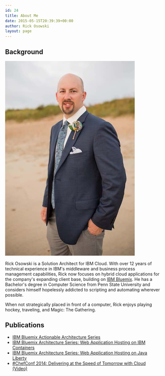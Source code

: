 ```yaml
---
id: 24
title: About Me
date: 2015-05-15T20:39:39+00:00
author: Rick Osowski
layout: page
---
```

## Background

![Rick Osowski](/img/osowski-headshot-compressed.jpg)

Rick Osowski is a Solution Architect for IBM Cloud. With over 12 years of technical experience in IBM's middleware and business process management capabilities, Rick now focuses on hybrid cloud applications for the company's expanding client base, building on [IBM Bluemix](https://console.ng.bluemix.net/). He has a Bachelor's degree in Computer Science from Penn State University and considers himself hopelessly addicted to scripting and automating wherever possible.

When not strategically placed in front of a computer, Rick enjoys playing hockey, traveling, and Magic: The Gathering.

## Publications

  * [IBM Bluemix Actionable Architecture Series](http://ibm.biz/bluemix_labs)
  * [IBM Bluemix Architecture Series: Web Application Hosting on IBM Containers](http://w3.itso.ibm.com/abstracts/redp5181.html?Open)
  * [IBM Bluemix Architecture Series: Web Application Hosting on Java Liberty](http://w3.itso.ibm.com/abstracts/redp5184.html?Open)
  * [#ChefConf 2014: Delivering at the Speed of Tomorrow with Cloud (Video)](https://www.youtube.com/watch?v=J99jjeH8XZs)
